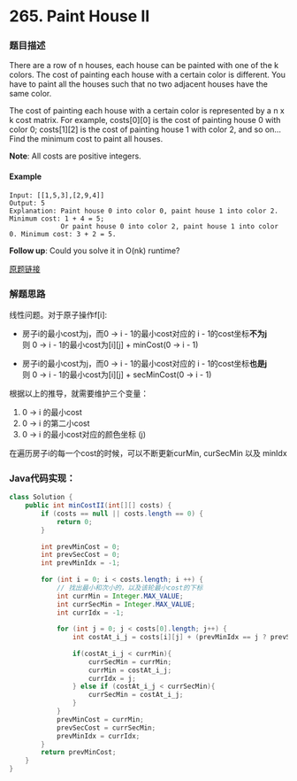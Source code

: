 # 265. Paint House II

### 题目描述

There are a row of n houses, each house can be painted with one of the k colors. The cost of painting each house with a certain color is different. You have to paint all the houses such that no two adjacent houses have the same color.

The cost of painting each house with a certain color is represented by a n x k cost matrix. For example, costs[0][0] is the cost of painting house 0 with color 0; costs[1][2] is the cost of painting house 1 with color 2, and so on... Find the minimum cost to paint all houses.

**Note**:
All costs are positive integers.

#### Example
    Input: [[1,5,3],[2,9,4]]
    Output: 5
    Explanation: Paint house 0 into color 0, paint house 1 into color 2. Minimum cost: 1 + 4 = 5; 
                 Or paint house 0 into color 2, paint house 1 into color 0. Minimum cost: 3 + 2 = 5. 

**Follow up**:
Could you solve it in O(nk) runtime?

[原题链接](https://leetcode.com/problems/paint-house-ii/)

### 解题思路

线性问题。对于原子操作f[i]:
- 房子i的最小cost为j，而0 -> i - 1的最小cost对应的 i - 1的cost坐标**不为j**
<br> 则 0 -> i - 1的最小cost为[i][j] + minCost(0 -> i - 1)

- 房子i的最小cost为j，而0 -> i - 1的最小cost对应的 i - 1的cost坐标**也是j**
<br> 则 0 -> i - 1的最小cost为[i][j] + secMinCost(0 -> i - 1)

根据以上的推导，就需要维护三个变量：
1. 0 -> i 的最小cost
2. 0 -> i 的第二小cost
3. 0 -> i 的最小cost对应的颜色坐标 (j)

在遍历房子i的每一个cost的时候，可以不断更新curMin, curSecMin 以及 minIdx

### Java代码实现：

```java
class Solution {
    public int minCostII(int[][] costs) {
        if (costs == null || costs.length == 0) {
            return 0;
        }
        
        int prevMinCost = 0; 
        int prevSecCost = 0; 
        int prevMinIdx = -1;
        
        for (int i = 0; i < costs.length; i ++) {
            // 找出最小和次小的，以及该轮最小cost的下标
            int currMin = Integer.MAX_VALUE; 
            int currSecMin = Integer.MAX_VALUE; 
            int currIdx = -1;
            
            for (int j = 0; j < costs[0].length; j++) {
                int costAt_i_j = costs[i][j] + (prevMinIdx == j ? prevSecCost : prevMinCost);
                
                if(costAt_i_j < currMin){
                    currSecMin = currMin;
                    currMin = costAt_i_j;
                    currIdx = j;
                } else if (costAt_i_j < currSecMin){
                    currSecMin = costAt_i_j;
                }
            }
            prevMinCost = currMin;
            prevSecCost = currSecMin;
            prevMinIdx = currIdx;
        }
        return prevMinCost;
    }
}
```

